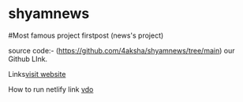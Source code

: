 # shyamnews


#Most famous project firstpost (news's project)

source code:- (https://github.com/4aksha/shyamnews/tree/main) our Github LInk.





Links[visit website](https://dreamy-mooncake-b38066.netlify.app/)

How to run netlify link [vdo](https://drive.google.com/file/d/1zeDn5n5dJe9dsPw9jdb0x08sHPolf8ta/view?usp=sharing)
